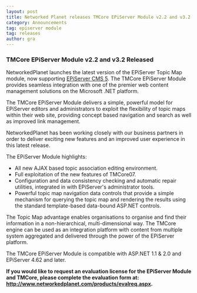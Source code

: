 ```yaml
---
layout: post
title: Networked Planet releases TMCore EPiServer Module v2.2 and v3.2
category: Announcements
tag: episerver module
tag: releases
author: gra
---
```

<h3>TMCore EPiServer Module v2.2 and v3.2 Released</h3>

<p>NetworkedPlanet launches the latest version of the EPiServer Topic Map module, now supporting <a href="http://www.episerver.com/">EPiServer CMS 5</a>. The TMCore EPiServer Module provides seamless integration with one of the premier web content management solutions on the Microsoft .NET platform.</p>

<p>The TMCore EPiServer Module delivers a simple, powerful model for EPiServer editors and administrators to exploit the flexibility of topic maps within their web site, providing concept based navigation and search as well as improved link management.</p>

<p>NetworkedPlanet has been working closely with our business partners in order to deliver exciting new features and an improved user experience in this latest release.</p>

<p>The EPiServer Module highlights:

<ul><li>All new AJAX based topic association editing environment.</li>

<li>Full exploitation of the new features of TMCore07.</li>

<li>Configuration and data consistency checking and automatic repair utilities, integrated in with EPiServer's administrator tools.</li>

<li>Powerful topic map navigation data controls that provide a simple mechanism for querying the topic map and rendering the results using the standard template-based data-bound ASP.NET controls.</li>

</ul></p>

<p>The Topic Map advantage enables organisations to organise and find their information in a non-hierarchical, multi-dimensional way. The TMCore engine can be used as an integration platform with content from multiple system aggregated and delivered through the power of the EPiServer platform.</p>

<p>The TMCore EPiServer Module is compatible with ASP.NET 1.1 & 2.0 and EPiServer 4.62 and later.</p>

<strong>If you would like to request an evaluation license for the EPiServer Module and TMCore, please complete the evaluation form at: <a href="http://www.networkedplanet.com/contact/request-evaluation/">http://www.networkedplanet.com/products/evalreq.aspx</a>.</strong>

